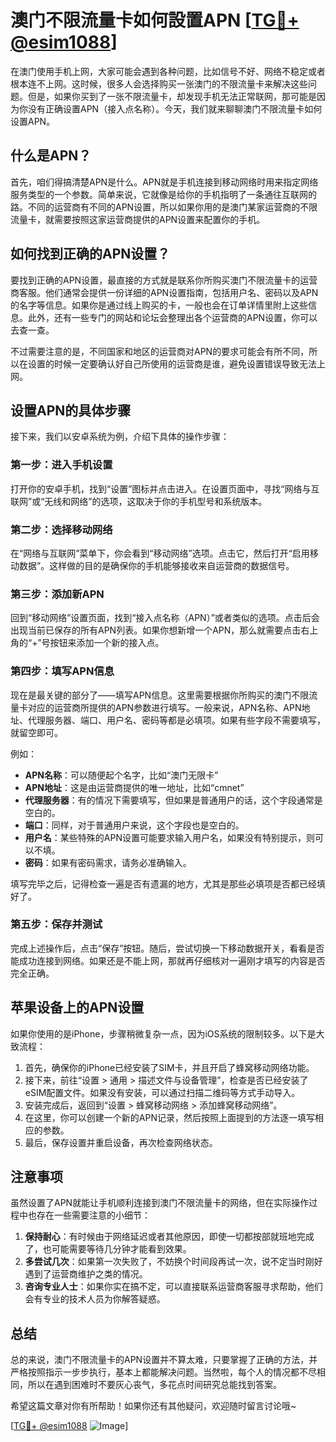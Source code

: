 # 澳门不限流量卡如何設置APN [[TG💪+ @esim1088](https://t.me/s/esim1088)]

在澳门使用手机上网，大家可能会遇到各种问题，比如信号不好、网络不稳定或者根本连不上网。这时候，很多人会选择购买一张澳门的不限流量卡来解决这些问题。但是，如果你买到了一张不限流量卡，却发现手机无法正常联网，那可能是因为你没有正确设置APN（接入点名称）。今天，我们就来聊聊澳门不限流量卡如何设置APN。

## 什么是APN？

首先，咱们得搞清楚APN是什么。APN就是手机连接到移动网络时用来指定网络服务类型的一个参数。简单来说，它就像是给你的手机指明了一条通往互联网的路。不同的运营商有不同的APN设置，所以如果你用的是澳门某家运营商的不限流量卡，就需要按照这家运营商提供的APN设置来配置你的手机。

## 如何找到正确的APN设置？

要找到正确的APN设置，最直接的方式就是联系你所购买澳门不限流量卡的运营商客服。他们通常会提供一份详细的APN设置指南，包括用户名、密码以及APN的名字等信息。如果你是通过线上购买的卡，一般也会在订单详情里附上这些信息。此外，还有一些专门的网站和论坛会整理出各个运营商的APN设置，你可以去查一查。

不过需要注意的是，不同国家和地区的运营商对APN的要求可能会有所不同，所以在设置的时候一定要确认好自己所使用的运营商是谁，避免设置错误导致无法上网。

## 设置APN的具体步骤

接下来，我们以安卓系统为例，介绍下具体的操作步骤：

### 第一步：进入手机设置

打开你的安卓手机，找到“设置”图标并点击进入。在设置页面中，寻找“网络与互联网”或“无线和网络”的选项，这取决于你的手机型号和系统版本。

### 第二步：选择移动网络

在“网络与互联网”菜单下，你会看到“移动网络”选项。点击它，然后打开“启用移动数据”。这样做的目的是确保你的手机能够接收来自运营商的数据信号。

### 第三步：添加新APN

回到“移动网络”设置页面，找到“接入点名称（APN）”或者类似的选项。点击后会出现当前已保存的所有APN列表。如果你想新增一个APN，那么就需要点击右上角的“+”号按钮来添加一个新的接入点。

### 第四步：填写APN信息

现在是最关键的部分了——填写APN信息。这里需要根据你所购买的澳门不限流量卡对应的运营商所提供的APN参数进行填写。一般来说，APN名称、APN地址、代理服务器、端口、用户名、密码等都是必填项。如果有些字段不需要填写，就留空即可。

例如：
- **APN名称**：可以随便起个名字，比如“澳门无限卡”
- **APN地址**：这是由运营商提供的唯一地址，比如“cmnet”
- **代理服务器**：有的情况下需要填写，但如果是普通用户的话，这个字段通常是空白的。
- **端口**：同样，对于普通用户来说，这个字段也是空白的。
- **用户名**：某些特殊的APN设置可能要求输入用户名，如果没有特别提示，则可以不填。
- **密码**：如果有密码需求，请务必准确输入。

填写完毕之后，记得检查一遍是否有遗漏的地方，尤其是那些必填项是否都已经填好了。

### 第五步：保存并测试

完成上述操作后，点击“保存”按钮。随后，尝试切换一下移动数据开关，看看是否能成功连接到网络。如果还是不能上网，那就再仔细核对一遍刚才填写的内容是否完全正确。

## 苹果设备上的APN设置

如果你使用的是iPhone，步骤稍微复杂一点，因为iOS系统的限制较多。以下是大致流程：

1. 首先，确保你的iPhone已经安装了SIM卡，并且开启了蜂窝移动网络功能。
2. 接下来，前往“设置 > 通用 > 描述文件与设备管理”，检查是否已经安装了eSIM配置文件。如果没有安装，可以通过扫描二维码等方式手动导入。
3. 安装完成后，返回到“设置 > 蜂窝移动网络 > 添加蜂窝移动网络”。
4. 在这里，你可以创建一个新的APN记录，然后按照上面提到的方法逐一填写相应的参数。
5. 最后，保存设置并重启设备，再次检查网络状态。

## 注意事项

虽然设置了APN就能让手机顺利连接到澳门不限流量卡的网络，但在实际操作过程中也存在一些需要注意的小细节：

1. **保持耐心**：有时候由于网络延迟或者其他原因，即使一切都按部就班地完成了，也可能需要等待几分钟才能看到效果。
2. **多尝试几次**：如果第一次失败了，不妨换个时间段再试一次，说不定当时刚好遇到了运营商维护之类的情况。
3. **咨询专业人士**：如果你实在搞不定，可以直接联系运营商客服寻求帮助，他们会有专业的技术人员为你解答疑惑。

## 总结

总的来说，澳门不限流量卡的APN设置并不算太难，只要掌握了正确的方法，并严格按照指示一步步执行，基本上都能解决问题。当然啦，每个人的情况都不尽相同，所以在遇到困难时不要灰心丧气，多花点时间研究总能找到答案。

希望这篇文章对你有所帮助！如果你还有其他疑问，欢迎随时留言讨论哦~ 

[[TG💪+ @esim1088](https://t.me/s/esim1088) ![Image](https://i.postimg.cc/4NQfJmqS/Snipaste-2025-05-13-00-14-12.png)]